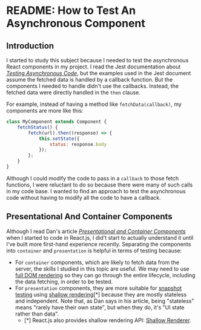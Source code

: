 # README: How to Test An Asynchronous Component

## Introduction

I started to study this subject because I needed to test the asynchronous React components in my project. I read the Jest documentation about [_Testing Asynchronous Code_](https://jestjs.io/docs/en/asynchronous), but the examples used in the Jest document assume the fetched data is handled by a callback function. But the components I needed to handle didn't use the callbacks. Instead, the fetched data were directly handled in the `then` clause.

For example, instead of having a method like `fetchData(callback)`, my components are more like this:

```javascript
class MyComponent extends Component {
    fetchStatus() {
        fetch(url).then((response) => {
            this.setState({
                status: response.body
            });
        };
    }
}
```

Although I could modify the code to pass in a `callback` to those fetch functions, I were reluctant to do so because there were many of such calls in my code base. I wanted to find an approach to test the asynchronous code without having to modify all the code to have a callback.

## Presentational And Container Components

Although I read Dan's article [_Presentational and Container Components_](https://medium.com/@dan_abramov/smart-and-dumb-components-7ca2f9a7c7d0) when I started to code in React.js, I did't start to actually understand it until I've built more first-hand experience recently. Separating the components into `container` and `presentation` is helpful in terms of testing because:

- For `container` components, which are likely to fetch data from the server, the skills I studied in this topic are useful. We may need to use [full DOM rendering](https://airbnb.io/enzyme/docs/api/mount.html) so they can go through the entire lifecycle, including the data fetching, in order to be tested.
- For `presentation` components, they are more suitable for [snapshot testing](https://jestjs.io/docs/en/snapshot-testing) using [shallow rendering](http://airbnb.io/enzyme/docs/api/shallow.html)[*] because they are mostly stateless and independent. Note that, as Dan says in his article, being "stateless" means "rarely have their own state", but when they do, it's "UI state rather than data".
  - [*] React.js also provides shallow rendering API: [Shallow Renderer](https://reactjs.org/docs/shallow-renderer.html).
